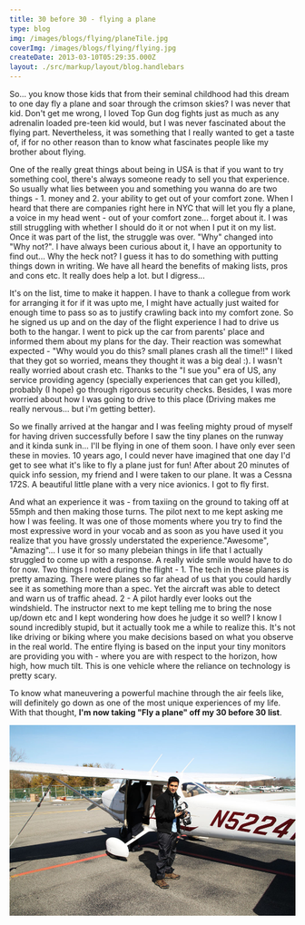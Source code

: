 ```yaml
---
title: 30 before 30 - flying a plane
type: blog
img: /images/blogs/flying/planeTile.jpg
coverImg: /images/blogs/flying/flying.jpg
createDate: 2013-03-10T05:29:35.000Z
layout: ./src/markup/layout/blog.handlebars
---
```


So... you know those kids that from their seminal childhood had this dream to one day fly a plane and soar through the crimson skies? I was never that kid. Don't get me wrong, I loved Top Gun dog fights just as much as any adrenalin loaded pre-teen kid would, but I was never fascinated about the flying part. Nevertheless, it was something that I really wanted to get a taste of, if for no other reason than to know what fascinates people like my brother about flying. 

One of the really great things about being in USA is that if you want to try something cool, there's always someone ready to sell you that experience. So usually what lies between you and something you wanna do are two things - 1. money and 2. your ability to get out of your comfort zone. When I heard that there are companies right here in NYC that will let you fly a plane, a voice in my head went - out of your comfort zone... forget about it. I was still struggling with whether I should do it or not when I put it on my list. Once it was part of the list, the struggle was over. "Why" changed into "Why not?". I have always been curious about it, I have an opportunity to find out... Why the heck not? I guess it has to do something with putting things down in writing. We have all heard the benefits of making lists, pros and cons etc. It really does help a lot. but I digress...

It's on the list, time to make it happen. I have to thank a collegue from work for arranging it for if it was upto me, I might have actually just waited for enough time to pass so as to justify crawling back into my comfort zone. So he signed us up and on the day of the flight experience I had to drive us both to the hangar. I went to pick up the car from parents' place and informed them about my plans for the day. Their reaction was somewhat expected - "Why would you do this? small planes crash all the time!!" I liked that they got so worried, means they thought it was a big deal :). I wasn't really worried about crash etc. Thanks to the "I sue you" era of US, any service providing agency (specially experiences that can get you killed), probably (I hope) go through rigorous security checks. Besides, I was more worried about how I was going to drive to this place (Driving makes me really nervous... but i'm getting better).

So we finally arrived at the hangar and I was feeling mighty proud of myself for having driven successfully before I saw the tiny planes on the runway and it kinda sunk in... I'll be flying in one of them soon. I have only ever seen these in movies. 10 years ago, I could never have imagined that one day I'd get to see what it's like to fly a plane just for fun! After about 20 minutes of quick info session, my friend and I were taken to our plane. It was a Cessna 172S. A beautiful little plane with a very nice avionics. I got to fly first. 

And what an experience it was - from taxiing on the ground to taking off at 55mph and then making those turns. The pilot next to me kept asking me how I was feeling. It was one of those moments where you try to find the most expressive word in your vocab and as soon as you have used it you realize that you have grossly understated the experience."Awesome", "Amazing"... I use it for so many plebeian things in life that I actually struggled to come up with a response. A really wide smile would have to do for now. Two things I noted during the flight - 1. The tech in these planes is pretty amazing. There were planes so far ahead of us that you could hardly see it as something more than a spec. Yet the aircraft was able to detect and warn us of traffic ahead. 2 - A pilot hardly ever looks out the windshield. The instructor next to me kept telling me to bring the nose up/down etc and I kept wondering how does he judge it so well? I know I sound incredibly stupid, but it actually took me a while to realize this. It's not like driving or biking where you make decisions based on what you observe in the real world. The entire flying is based on the input your tiny monitors are providing you with - where you are with respect to the horizon, how high, how much tilt. This is one vehicle where the reliance on technology is pretty scary.

To know what maneuvering a powerful machine through the air feels like, will definitely go down as one of the most unique experiences of my life. With that thought, **I'm now taking "Fly a plane" off my 30 before 30 list**.

![the plane](../../images/blogs/flying/plane.jpg)
